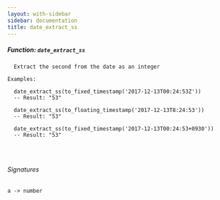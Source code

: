 ```yaml
---
layout: with-sidebar
sidebar: documentation
title: date_extract_ss
---
```


##### Function: `date_extract_ss`
```
  Extract the second from the date as an integer

Examples:

  date_extract_ss(to_fixed_timestamp('2017-12-13T00:24:53Z'))
  -- Result: "53"

  date_extract_ss(to_floating_timestamp('2017-12-13T8:24:53'))
  -- Result: "53"

  date_extract_ss(to_fixed_timestamp('2017-12-13T00:24:53+0930'))
  -- Result: "53"




```

###### Signatures
    a -> number

